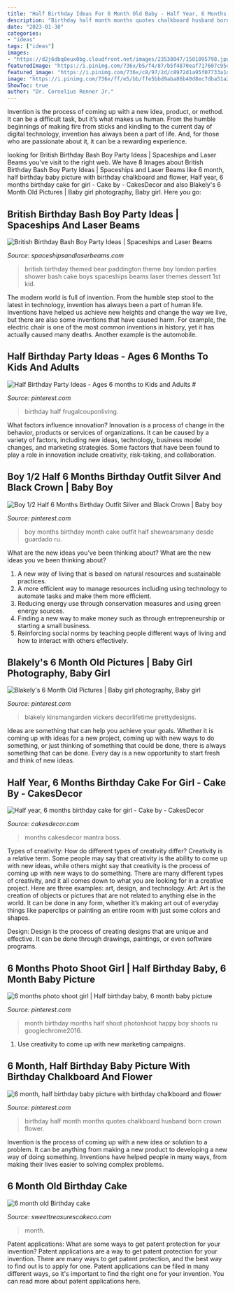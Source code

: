 ```yaml
---
title: "Half Birthday Ideas For 6 Month Old Baby - Half Year, 6 Months Birthday Cake For Girl"
description: "Birthday half month months quotes chalkboard husband born crown flower"
date: "2023-01-30"
categories:
- "ideas"
tags: ["ideas"]
images:
- "https://d2j6dbq0eux0bg.cloudfront.net/images/23538047/1501095798.jpg"
featuredImage: "https://i.pinimg.com/736x/b5/f4/87/b5f4870eaf717607c95def912c84c9e6.jpg"
featured_image: "https://i.pinimg.com/736x/c8/97/2d/c8972d1a95f07733a1d70d32ea740ab3.jpg"
image: "https://i.pinimg.com/736x/ff/e5/bb/ffe5bbd9aba86b40d8ec7dba51a27a0b.jpg"
ShowToc: true
author: "Dr. Cornelius Renner Jr."
---
```



Invention is the process of coming up with a new idea, product, or method. It can be a difficult task, but it’s what makes us human. From the humble beginnings of making fire from sticks and kindling to the current day of digital technology, invention has always been a part of life. And, for those who are passionate about it, it can be a rewarding experience.

	

		
looking for British Birthday Bash Boy Party Ideas | Spaceships and Laser Beams you've visit to the right web. We have 8 Images about British Birthday Bash Boy Party Ideas | Spaceships and Laser Beams like 6 month, half birthday baby picture with birthday chalkboard and flower, Half year, 6 months birthday cake for girl - Cake by - CakesDecor and also Blakely&#039;s 6 Month Old Pictures | Baby girl photography, Baby girl. Here you go:
		
    
## British Birthday Bash Boy Party Ideas | Spaceships And Laser Beams

<img loading=lazy src="http://spaceshipsandlaserbeams.com/wp-content/uploads/2015/09/british-themed-boy-birthday-party-ideas.jpg" onerror="this.onerror=null;this.src='https://tse4.mm.bing.net/th?id=OIP.08yvJTz4PlboAkR0k16pigHaNr&amp;pid=15.1';" alt="British Birthday Bash Boy Party Ideas | Spaceships and Laser Beams">

_Source: spaceshipsandlaserbeams.com_

>british birthday themed bear paddington theme boy london parties shower bash cake boys spaceships beams laser themes dessert 1st kid. 

	

The modern world is full of invention. From the humble step stool to the latest in technology, invention has always been a part of human life. Inventions have helped us achieve new heights and change the way we live, but there are also some inventions that have caused harm. For example, the electric chair is one of the most common inventions in history, yet it has actually caused many deaths. Another example is the automobile.

    
## Half Birthday Party Ideas - Ages 6 Months To Kids And Adults #

<img loading=lazy src="https://i.pinimg.com/736x/ff/e5/bb/ffe5bbd9aba86b40d8ec7dba51a27a0b.jpg" onerror="this.onerror=null;this.src='https://tse2.mm.bing.net/th?id=OIP.xWjegx91r46fpOw8wgVUYwHaL2&amp;pid=15.1';" alt="Half Birthday Party Ideas - Ages 6 months to Kids and Adults #">

_Source: pinterest.com_

>birthday half frugalcouponliving. 

	

What factors influence innovation?
Innovation is a process of change in the behavior, products or services of organizations. It can be caused by a variety of factors, including new ideas, technology, business model changes, and marketing strategies.
Some factors that have been found to play a role in innovation include creativity, risk-taking, and collaboration.

    
## Boy 1/2 Half 6 Months Birthday Outfit Silver And Black Crown | Baby Boy

<img loading=lazy src="https://i.pinimg.com/736x/c8/97/2d/c8972d1a95f07733a1d70d32ea740ab3.jpg" onerror="this.onerror=null;this.src='https://tse4.mm.bing.net/th?id=OIP.Qhh9w__VMnVTTG453moV3gHaIo&amp;pid=15.1';" alt="Boy 1/2 Half 6 Months Birthday Outfit Silver and Black Crown | Baby boy">

_Source: pinterest.com_

>boy months birthday month cake outfit half shewearsmany desde guardado ru. 

	

What are the new ideas you’ve been thinking about?
What are the new ideas you ve been thinking about? 

1. A new way of living that is based on natural resources and sustainable practices. 
2. A more efficient way to manage resources including using technology to automate tasks and make them more efficient. 
3. Reducing energy use through conservation measures and using green energy sources. 
4. Finding a new way to make money such as through entrepreneurship or starting a small business. 
5. Reinforcing social norms by teaching people different ways of living and how to interact with others effectively.

    
## Blakely&#039;s 6 Month Old Pictures | Baby Girl Photography, Baby Girl

<img loading=lazy src="https://i.pinimg.com/736x/b5/f4/87/b5f4870eaf717607c95def912c84c9e6.jpg" onerror="this.onerror=null;this.src='https://tse1.mm.bing.net/th?id=OIP.c8CZfyklB_nhK2CsSAfl_wHaLH&amp;pid=15.1';" alt="Blakely&#039;s 6 Month Old Pictures | Baby girl photography, Baby girl">

_Source: pinterest.com_

>blakely kinsmangarden vickers decorlifetime prettydesigns. 

	

Ideas are something that can help you achieve your goals. Whether it is coming up with ideas for a new project, coming up with new ways to do something, or just thinking of something that could be done, there is always something that can be done. Every day is a new opportunity to start fresh and think of new ideas.

    
## Half Year, 6 Months Birthday Cake For Girl - Cake By - CakesDecor

<img loading=lazy src="https://pic.cakesdecor.com/m/atv5vivxugdn95qhhyhs.jpg" onerror="this.onerror=null;this.src='https://tse1.mm.bing.net/th?id=OIP.s5kvOVPE4JVxrKxuX1gg-gHaIn&amp;pid=15.1';" alt="Half year, 6 months birthday cake for girl - Cake by - CakesDecor">

_Source: cakesdecor.com_

>months cakesdecor mantra boss. 

	

Types of creativity: How do different types of creativity differ?
Creativity is a relative term. Some people may say that creativity is the ability to come up with new ideas, while others might say that creativity is the process of coming up with new ways to do something. There are many different types of creativity, and it all comes down to what you are looking for in a creative project. Here are three examples: art, design, and technology.
Art: Art is the creation of objects or pictures that are not related to anything else in the world. It can be done in any form, whether it’s making art out of everyday things like paperclips or painting an entire room with just some colors and shapes.

Design: Design is the process of creating designs that are unique and effective. It can be done through drawings, paintings, or even software programs.

    
## 6 Months Photo Shoot Girl | Half Birthday Baby, 6 Month Baby Picture

<img loading=lazy src="https://i.pinimg.com/originals/e9/ff/a3/e9ffa3c67d8afa7b11648276664991f5.jpg" onerror="this.onerror=null;this.src='https://tse1.mm.bing.net/th?id=OIP.9xffvLe_Or14C12ginYsMQHaJ4&amp;pid=15.1';" alt="6 months photo shoot girl | Half birthday baby, 6 month baby picture">

_Source: pinterest.com_

>month birthday months half shoot photoshoot happy boy shoots ru googlechrome2016. 

	

1. Use creativity to come up with new marketing campaigns.

    
## 6 Month, Half Birthday Baby Picture With Birthday Chalkboard And Flower

<img loading=lazy src="https://i.pinimg.com/736x/38/81/ed/3881ed5a10a65f52262ab856a29c1fbe--baby-half-birthday-ideas-half-birthday-pictures.jpg" onerror="this.onerror=null;this.src='https://tse3.mm.bing.net/th?id=OIP.xsSyr9i2tmnnZAVFEM7x_AHaGD&amp;pid=15.1';" alt="6 month, half birthday baby picture with birthday chalkboard and flower">

_Source: pinterest.com_

>birthday half month months quotes chalkboard husband born crown flower. 

	

Invention is the process of coming up with a new idea or solution to a problem. It can be anything from making a new product to developing a new way of doing something. Inventions have helped people in many ways, from making their lives easier to solving complex problems.

    
## 6 Month Old Birthday Cake

<img loading=lazy src="https://d2j6dbq0eux0bg.cloudfront.net/images/23538047/1501095798.jpg" onerror="this.onerror=null;this.src='https://tse1.mm.bing.net/th?id=OIP._TUu8XEZ1lgIfMCHXlTWjAHaJ4&amp;pid=15.1';" alt="6 month old Birthday cake">

_Source: sweettreasurescakeco.com_

>month. 

	

Patent applications: What are some ways to get patent protection for your invention?
Patent applications are a way to get patent protection for your invention. There are many ways to get patent protection, and the best way to find out is to apply for one. Patent applications can be filed in many different ways, so it's important to find the right one for your invention. You can read more about patent applications here.

